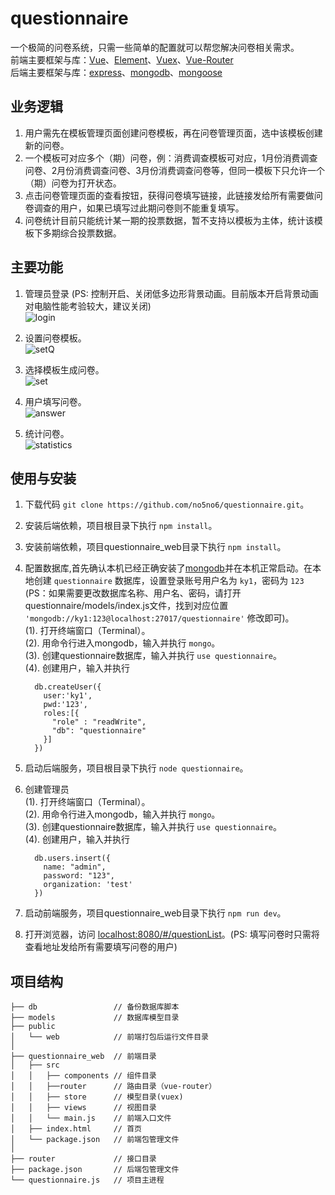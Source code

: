 # questionnaire
一个极简的问卷系统，只需一些简单的配置就可以帮您解决问卷相关需求。  
前端主要框架与库：[Vue](https://github.com/vuejs/vue)、[Element](http://element.eleme.io)、[Vuex](https://vuex.vuejs.org)、[Vue-Router](http://router.vuejs.org/)  
后端主要框架与库：[express](http://expressjs.com/)、[mongodb](https://www.mongodb.com/)、[mongoose](http://mongoosejs.com/)

## 业务逻辑
1. 用户需先在模板管理页面创建问卷模板，再在问卷管理页面，选中该模板创建新的问卷。
2. 一个模板可对应多个（期）问卷，例：消费调查模板可对应，1月份消费调查问卷、2月份消费调查问卷、3月份消费调查问卷等，但同一模板下只允许一个（期）问卷为打开状态。
3. 点击问卷管理页面的查看按钮，获得问卷填写链接，此链接发给所有需要做问卷调查的用户，如果已填写过此期问卷则不能重复填写。
4. 问卷统计目前只能统计某一期的投票数据，暂不支持以模板为主体，统计该模板下多期综合投票数据。

## 主要功能
1. 管理员登录 (PS: 控制开启、关闭低多边形背景动画。目前版本开启背景动画对电脑性能考验较大，建议关闭)  
![login](login.gif)  

2. 设置问卷模板。  
![setQ](setQ.gif)  

3. 选择模板生成问卷。  
![set](set.gif)  

4. 用户填写问卷。  
![answer](answer.gif)  

5. 统计问卷。  
![statistics](statistics.gif)

## 使用与安装
1. 下载代码 ```git clone https://github.com/no5no6/questionnaire.git```。  
2. 安装后端依赖，项目根目录下执行 ```npm install```。  
3. 安装前端依赖，项目questionnaire_web目录下执行 ```npm install```。  
4. 配置数据库,首先确认本机已经正确安装了[mongodb](https://www.mongodb.com/)并在本机正常启动。在本地创建 `questionnaire` 数据库，设置登录账号用户名为 `ky1`，密码为 `123` (PS：如果需要更改数据库名称、用户名、密码，请打开questionnaire/models/index.js文件，找到对应位置 ```'mongodb://ky1:123@localhost:27017/questionnaire'``` 修改即可)。  
(1). 打开终端窗口（Terminal）。  
(2). 用命令行进入mongodb，输入并执行 ```mongo```。  
(3). 创建questionnaire数据库，输入并执行 ```use questionnaire```。  
(4). 创建用户，输入并执行  
      ```
        db.createUser({
          user:'ky1',
          pwd:'123',
          roles:[{
            "role" : "readWrite",
            "db": "questionnaire"
          }]
        })
      ```
      
5. 启动后端服务，项目根目录下执行 ```node questionnaire```。  
6. 创建管理员  
(1). 打开终端窗口（Terminal）。  
(2). 用命令行进入mongodb，输入并执行 ```mongo```。  
(3). 创建questionnaire数据库，输入并执行 ```use questionnaire```。  
(4). 创建用户，输入并执行  
      ```
        db.users.insert({
          name: "admin", 
          password: "123", 
          organization: 'test' 
        })
      ```
      
7. 启动前端服务，项目questionnaire_web目录下执行 ```npm run dev```。  
8. 打开浏览器，访问 [localhost:8080/#/questionList](http://localhost:8080/#/questionList)。(PS: 填写问卷时只需将查看地址发给所有需要填写问卷的用户)  

## 项目结构
```
├── db                 // 备份数据库脚本
├── models             // 数据库模型目录
├── public
│   └── web            // 前端打包后运行文件目录
│
├── questionnaire_web  // 前端目录
│   ├── src
│   │   ├── components // 组件目录
│   │   ├──router      // 路由目录（vue-router）
│   │   ├── store      // 模型目录(vuex)
│   │   ├── views      // 视图目录
│   │   └── main.js    // 前端入口文件
│   ├── index.html     // 首页
│   └── package.json   // 前端包管理文件
│
├── router             // 接口目录
├── package.json       // 后端包管理文件
└── questionnaire.js   // 项目主进程
```

